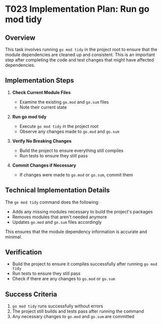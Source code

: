 # T023 Implementation Plan: Run go mod tidy

## Overview

This task involves running `go mod tidy` in the project root to ensure that the module dependencies are cleaned up and consistent. This is an important step after completing the code and test changes that might have affected dependencies.

## Implementation Steps

1. **Check Current Module Files**
   - Examine the existing `go.mod` and `go.sum` files
   - Note their current state

2. **Run go mod tidy**
   - Execute `go mod tidy` in the project root
   - Observe any changes made to `go.mod` and `go.sum`

3. **Verify No Breaking Changes**
   - Build the project to ensure everything still compiles
   - Run tests to ensure they still pass

4. **Commit Changes if Necessary**
   - If changes were made to `go.mod` or `go.sum`, commit them

## Technical Implementation Details

The `go mod tidy` command does the following:
- Adds any missing modules necessary to build the project's packages
- Removes modules that aren't needed anymore
- Updates `go.mod` and `go.sum` files accordingly

This ensures that the module dependency information is accurate and minimal.

## Verification

- Build the project to ensure it compiles successfully after running `go mod tidy`
- Run tests to ensure they still pass
- Check if there are any changes to `go.mod` or `go.sum`

## Success Criteria

1. `go mod tidy` runs successfully without errors
2. The project still builds and tests pass after running the command
3. Any necessary changes to `go.mod` and `go.sum` are committed